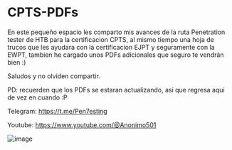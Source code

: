 # CPTS-PDFs

En este pequeño espacio les comparto mis avances de la ruta Penetration tester de HTB para la certificacion CPTS, al mismo tiempo una hoja de trucos que les ayudara con la certificacion EJPT y seguramente con la EWPT, tambien he cargado unos PDFs adicionales que seguro te vendrán bien :)

Saludos y no olviden compartir.

PD: recuerden que los PDFs se estaran actualizando, asi que regresa aqui de vez en cuando :P

Telegram: https://t.me/Pen7esting

Youtube: https://www.youtube.com/@Anonimo501

![image](https://github.com/user-attachments/assets/c05e42ba-f96d-482d-b608-1d2f52355f18)
